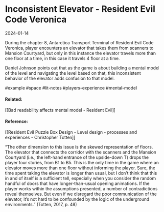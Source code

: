 # Inconsistent Elevator - Resident Evil Code Veronica
2024-01-14

During the chapter 8, Antarctica Transport Terminal of Resident Evil Code Veronica, player encounters an elevator that takes them from scanners to Mansion Courtyard, but only in this instance the elevator travels more than one floor at a time, in this case it travels 4 floor at a time. 

Daniel Johnson points out that as the game is about building a mental model of the level and navigating the level based on that, this inconsistent behavior of the elevator adds confusion to that model.


#example #space #lit-notes #players-experience #mental-model 
#### Related:
[[Bad readability affects mental model - Resident Evil]]

#### Reference:
[[Resident Evil Puzzle Box Design - Level design - processes and experiences - Christopher Totten]]

“The other dimension to this issue is the skewed representation of floors. The elevator that connects the corridor with the scanners and the Mansion Courtyard (i.e., the left-hand entrance of the upside-down T) drops the player four stories, from B1 to B5. This is the only time in the game where an elevator moves more than one floor without informing the player. Sure, the time spent taking the elevator is longer than usual, but I don’t think that this in and of itself is a sufficient tell, especially when you consider the random handful of doors that have longer-than-usual opening animations. If the player works within the assumptions presented, a number of contradictions reveal themselves. But even if we disregard the poor communication of the elevator, it’s not hard to be confounded by the logic of the underground environments.” (Totten, 2017, p. 48)